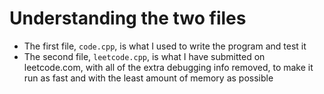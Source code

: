 # Understanding the two files
* The first file, `code.cpp`, is what I used to write the program and test it  
* The second file, `leetcode.cpp`, is what I have submitted on leetcode.com, with all of the extra debugging info removed, to make it run as fast and with the least amount of memory as possible  
